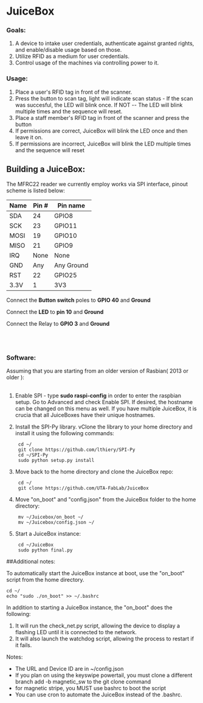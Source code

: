 # JuiceBox

### Goals:
1. A device to intake user credentials, authenticate against granted rights, and enable/disable usage based on those.
2. Utilize RFID as a medium for user credentials.
3. Control usage of the machines via controlling power to it. 

### Usage:
1. Place a user's RFID tag in front of the scanner.
2. Press the button to scan tag, light will indicate scan status - 
    If the scan was succesful, the LED will blink once.
    If NOT -- The LED will blink multiple times and the sequence will reset.
3. Place a staff member's RFID tag in front of the scanner and press the button
4. If permissions are correct, JuiceBox will blink the LED once and then leave it on.
5. If permissions are incorrect, JuiceBox will blink the LED multiple times and the sequence will reset

## Building a JuiceBox:

The MFRC22 reader we currently employ works via SPI interface, pinout scheme is listed below:

|Name | Pin #  | Pin name     |
| --- | ------ | ------       |
|SDA  |  24    |	GPIO8       |
|SCK  |	23    |	GPIO11      |
|MOSI	|  19	   |  GPIO10      |
|MISO	|  21    |	GPIO9       |
|IRQ	|  None	|  None        |
|GND	|  Any   |	Any Ground  |
|RST	|  22    |	GPIO25      |
|3.3V	|  1     |	3V3         |

Connect the <b>Button switch</b> poles to <b>GPIO 40</b> and <b>Ground</b><br>

Connect the <b>LED</b> to <b>pin 10</b> and <b>Ground</b> <br>

Connect the Relay to <b>GPIO 3</b> and <b>Ground</b> <br>

<br><br>
### Software:
Assuming that you are starting from an older version of Rasbian( 2013 or older ):
<br><br>
1.	Enable SPI - type <b>sudo raspi-config</b> in order to enter the raspbian setup.  Go to Advanced and check Enable SPI. If desired, the hostname can be changed on this menu as well.  If you have multiple JuiceBox, it is crucia that all JuiceBoxes have their  unique hostnames.

2. Install the SPI-Py library.  vClone the library to your home directory and install it using the following commands:
		
		cd ~/
		git clone https://github.com/lthiery/SPI-Py
		cd ~/SPI-Py
		sudo python setup.py install
		
2. Move back to the home directory and clone the JuiceBox repo:

		cd ~/
		git clone https://github.com/UTA-FabLab/JuiceBox
		
3. Move "on_boot" and "config.json" from the JuiceBox folder to the home directory:

		mv ~/Juicebox/on_boot ~/
		mv ~/Juicebox/config.json ~/
	
4. Start a JuiceBox instance: 

		cd ~/JuiceBox
		sudo python final.py
		
##Additional notes:

To automatically start the JuiceBox instance at boot, use the "on_boot" script from the home directory. 

	cd ~/
	echo "sudo ./on_boot" >> ~/.bashrc
		
In addition to starting a JuiceBox instance, the "on_boot" does the following: 

1. It will run the check_net.py script, allowing the device to display a flashing LED until it is connected to the network.
2. It will also launch the watchdog script, allowing the process to restart if it fails.

Notes:
  - The URL and Device ID are in ~/config.json
  - If you plan on using the keyswipe powertail, you must clone a different branch add -b magnetic_sw to the git clone command
  - for magnetic stripe, you MUST use bashrc to boot the script
  - You can use cron to automate the JuiceBox instead of the .bashrc.



